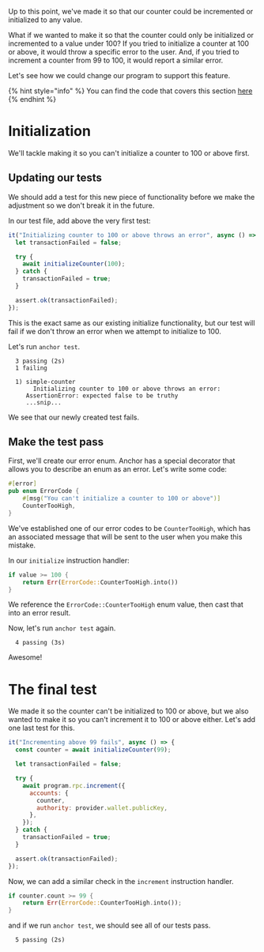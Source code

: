 Up to this point, we've made it so that our counter could be incremented or
initialized to any value.

What if we wanted to make it so that the counter could only be initialized or
incremented to a value under 100? If you tried to initialize a counter at 100 or
above, it would throw a specific error to the user. And, if you tried to
increment a counter from 99 to 100, it would report a similar error.

Let's see how we could change our program to support this feature.

{% hint style="info" %} You can find the code that covers this section
[here](https://github.com/CamdenClark/anchor-book-code/tree/main/simple-counter-5)
{% endhint %}

# Initialization

We'll tackle making it so you can't initialize a counter to 100 or above first.

## Updating our tests

We should add a test for this new piece of functionality before we make the
adjustment so we don't break it in the future.

In our test file, add above the very first test:

```js
it("Initializing counter to 100 or above throws an error", async () => {
  let transactionFailed = false;

  try {
    await initializeCounter(100);
  } catch {
    transactionFailed = true;
  }

  assert.ok(transactionFailed);
});
```

This is the exact same as our existing initialize functionality, but our test
will fail if we don't throw an error when we attempt to initialize to 100.

Let's run `anchor test`.

```
  3 passing (2s)
  1 failing

  1) simple-counter
       Initializing counter to 100 or above throws an error:
     AssertionError: expected false to be truthy
     ...snip...
```

We see that our newly created test fails.

## Make the test pass

First, we'll create our error enum. Anchor has a special decorator that allows
you to describe an enum as an error. Let's write some code:

```rust
#[error]
pub enum ErrorCode {
    #[msg("You can't initialize a counter to 100 or above")]
    CounterTooHigh,
}
```

We've established one of our error codes to be `CounterTooHigh`, which has an
associated message that will be sent to the user when you make this mistake.

In our `initialize` instruction handler:

```rust
if value >= 100 {
	return Err(ErrorCode::CounterTooHigh.into())
}
```

We reference the `ErrorCode::CounterTooHigh` enum value, then cast that into an
error result.

Now, let's run `anchor test` again.

```
  4 passing (3s)
```

Awesome!

# The final test

We made it so the counter can't be initialized to 100 or above, but we also
wanted to make it so you can't increment it to 100 or above either. Let's add
one last test for this.

```js
it("Incrementing above 99 fails", async () => {
  const counter = await initializeCounter(99);

  let transactionFailed = false;

  try {
    await program.rpc.increment({
      accounts: {
        counter,
        authority: provider.wallet.publicKey,
      },
    });
  } catch {
    transactionFailed = true;
  }

  assert.ok(transactionFailed);
});
```

Now, we can add a similar check in the `increment` instruction handler.

```rust
if counter.count >= 99 {
	return Err(ErrorCode::CounterTooHigh.into());
}
```

and if we run `anchor test`, we should see all of our tests pass.

```
  5 passing (2s)
```
